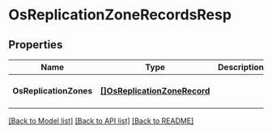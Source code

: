 # OsReplicationZoneRecordsResp

## Properties
Name | Type | Description | Notes
------------ | ------------- | ------------- | -------------
**OsReplicationZones** | [**[]OsReplicationZoneRecord**](OSReplicationZoneRecord.md) |  | [optional] [default to null]

[[Back to Model list]](../README.md#documentation-for-models) [[Back to API list]](../README.md#documentation-for-api-endpoints) [[Back to README]](../README.md)


